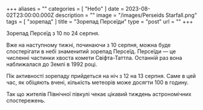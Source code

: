 +++
aliases = ""
categories = [ "Небо" ]
date = 2023-08-02T23:00:00.000Z
description = ""
image = "/images/Perseids Starfall.png"
tags = [ "зорепад" ]
title = "Зорепад Персеїди"
type = "post"
url = ""
+++

Зорепад Персеїд з 10 по 24 серпня.

Вже на наступному тижні, починаючи з 10 серпня, можна буде спостерігати в небі знаменитий зорепад Персеїд. Персеїди — це численні частинки хвоста комети Свіфта-Таттла. Останній раз вона наближалася до Землі в 1992 році.

Пік активності зорепаду прийдеться на ніч з 12 на 13 серпня. Саме в цей час, як обіцяють вчені, кількість метеорів може досягти 100 в годину.

Так що жителів Північної півкулі чекає цікавий тиждень астрономічних спостережень.
